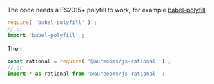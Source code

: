 The code needs a ES2015+ polyfill to work, for example
[babel-polyfill](https://babeljs.io/docs/usage/polyfill).
```js
require( 'babel-polyfill' ) ;
// or
import 'babel-polyfill' ;
```

Then
```js
const rational = require( '@aureooms/js-rational' ) ;
// or
import * as rational from '@aureooms/js-rational' ;
```
